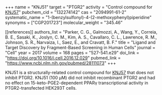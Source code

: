 +++
name = "KNJ51"
target = "PTGR2"
activity = "Control compound for <a href="#knj57" class="js-scroll-trigger">KNJ57</a>"
pubchem_cid = "132274142"
cas = "2094991-61-2"
systematic_name = "1-(benzylsulfonyl)-4-(2-methoxyphenyl)piperidine"
synonyms = ["CGP201723"]
molecular_weight = "345.46"

[[references]]
authors_list = "Parker, C. G., Galmozzi, A., Wang, Y., Correia, B. E., Sasaki, K., Joslyn, C. M., Kim, A. S., Cavallaro, C. L., Lawrence, R. M., Johnson, S. R., Narvaiza, I., Saez, E., and Cravatt, B. F."
title = "Ligand and Target Discovery by Fragment-Based Screening in Human Cells"
journal = "Cell"
year = 2017
volume = 168
pages = "527-541.e29"
doi_link = "https://doi.org/10.1016/j.cell.2016.12.029"
pubmed_link = "https://www.ncbi.nlm.nih.gov/pubmed/28111073"
+++

<p>KNJ51 is a structurally-related control compound for <a href="#knj57" class="js-scroll-trigger">KNJ57</a> that does not inhibit PTGR2. KNJ51 (100 µM) did not inhibit recombinant PTGR2 and had no effect on 15-keto-PGE2-dependent PPARγ transcriptional activity in PTGR2-transfected HEK293T cells.</p>